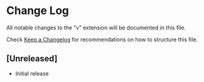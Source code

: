 # Change Log

All notable changes to the "v" extension will be documented in this file.

Check [Keep a Changelog](http://keepachangelog.com/) for recommendations on how to structure this file.

## [Unreleased]

- Initial release